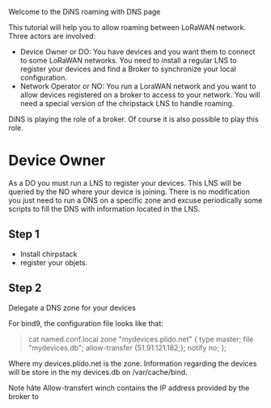 Welcome to the DiNS roaming with DNS page

This tutorial will help you to allow roaming between LoRaWAN network. Three actors are involved:

* Device Owner or DO: You have devices and you want them to connect to some LoRaWAN networks. You need to install a regular LNS to register your devices and find a Broker to synchronize your local configuration.
* Network Operator or NO: You run a LoraWAN network and you want to allow devices registered on a broker to access to your network. You will need a special version of the chripstack LNS to handle roaming.


DiNS is playing the role of a broker. Of course it is also possible to play this role.

Device Owner
===========


As a DO you must run a LNS to register your devices. This LNS will be queried by the NO where your device is joining. There is no modification you just need to run a DNS on a specific zone and excuse periodically some scripts to fill the DNS with information located in the LNS. 

Step 1
---------

* Install chirpstack 
* register your objets.

Step 2
---------

Delegate a DNS zone for your devices 

For bind9, the configuration file looks like that:


  >cat named.conf.local
  zone "mydevices.plido.net" {
 	type master;
 	file "mydevices.db";
	allow-transfer {51.91.121.182;};
	notify no;
  };

Where my devices.plido.net is the zone. Information regarding the devices will be store in the my devices.db on /var/cache/bind.

Note hâte Allow-transfert winch contains the IP address provided by the broker to 
